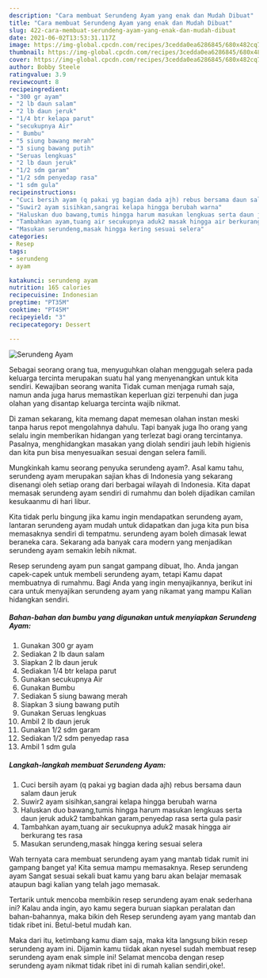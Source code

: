 ```yaml
---
description: "Cara membuat Serundeng Ayam yang enak dan Mudah Dibuat"
title: "Cara membuat Serundeng Ayam yang enak dan Mudah Dibuat"
slug: 422-cara-membuat-serundeng-ayam-yang-enak-dan-mudah-dibuat
date: 2021-06-02T13:53:31.117Z
image: https://img-global.cpcdn.com/recipes/3cedda0ea6286845/680x482cq70/serundeng-ayam-foto-resep-utama.jpg
thumbnail: https://img-global.cpcdn.com/recipes/3cedda0ea6286845/680x482cq70/serundeng-ayam-foto-resep-utama.jpg
cover: https://img-global.cpcdn.com/recipes/3cedda0ea6286845/680x482cq70/serundeng-ayam-foto-resep-utama.jpg
author: Bobby Steele
ratingvalue: 3.9
reviewcount: 8
recipeingredient:
- "300 gr ayam"
- "2 lb daun salam"
- "2 lb daun jeruk"
- "1/4 btr kelapa parut"
- "secukupnya Air"
- " Bumbu"
- "5 siung bawang merah"
- "3 siung bawang putih"
- "Seruas lengkuas"
- "2 lb daun jeruk"
- "1/2 sdm garam"
- "1/2 sdm penyedap rasa"
- "1 sdm gula"
recipeinstructions:
- "Cuci bersih ayam (q pakai yg bagian dada ajh) rebus bersama daun salam daun jeruk"
- "Suwir2 ayam sisihkan,sangrai kelapa hingga berubah warna"
- "Haluskan duo bawang,tumis hingga harum masukan lengkuas serta daun jeruk aduk2 tambahkan garam,penyedap rasa serta gula pasir"
- "Tambahkan ayam,tuang air secukupnya aduk2 masak hingga air berkurang tes rasa"
- "Masukan serundeng,masak hingga kering sesuai selera"
categories:
- Resep
tags:
- serundeng
- ayam

katakunci: serundeng ayam 
nutrition: 165 calories
recipecuisine: Indonesian
preptime: "PT35M"
cooktime: "PT45M"
recipeyield: "3"
recipecategory: Dessert

---
```



![Serundeng Ayam](https://img-global.cpcdn.com/recipes/3cedda0ea6286845/680x482cq70/serundeng-ayam-foto-resep-utama.jpg)

Sebagai seorang orang tua, menyuguhkan olahan menggugah selera pada keluarga tercinta merupakan suatu hal yang menyenangkan untuk kita sendiri. Kewajiban seorang  wanita Tidak cuman menjaga rumah saja, namun anda juga harus memastikan keperluan gizi terpenuhi dan juga olahan yang disantap keluarga tercinta wajib nikmat.

Di zaman  sekarang, kita memang dapat memesan olahan instan meski tanpa harus repot mengolahnya dahulu. Tapi banyak juga lho orang yang selalu ingin memberikan hidangan yang terlezat bagi orang tercintanya. Pasalnya, menghidangkan masakan yang diolah sendiri jauh lebih higienis dan kita pun bisa menyesuaikan sesuai dengan selera famili. 



Mungkinkah kamu seorang penyuka serundeng ayam?. Asal kamu tahu, serundeng ayam merupakan sajian khas di Indonesia yang sekarang disenangi oleh setiap orang dari berbagai wilayah di Indonesia. Kita dapat memasak serundeng ayam sendiri di rumahmu dan boleh dijadikan camilan kesukaanmu di hari libur.

Kita tidak perlu bingung jika kamu ingin mendapatkan serundeng ayam, lantaran serundeng ayam mudah untuk didapatkan dan juga kita pun bisa memasaknya sendiri di tempatmu. serundeng ayam boleh dimasak lewat beraneka cara. Sekarang ada banyak cara modern yang menjadikan serundeng ayam semakin lebih nikmat.

Resep serundeng ayam pun sangat gampang dibuat, lho. Anda jangan capek-capek untuk membeli serundeng ayam, tetapi Kamu dapat membuatnya di rumahmu. Bagi Anda yang ingin menyajikannya, berikut ini cara untuk menyajikan serundeng ayam yang nikamat yang mampu Kalian hidangkan sendiri.

<!--inarticleads1-->

##### Bahan-bahan dan bumbu yang digunakan untuk menyiapkan Serundeng Ayam:

1. Gunakan 300 gr ayam
1. Sediakan 2 lb daun salam
1. Siapkan 2 lb daun jeruk
1. Sediakan 1/4 btr kelapa parut
1. Gunakan secukupnya Air
1. Gunakan  Bumbu
1. Sediakan 5 siung bawang merah
1. Siapkan 3 siung bawang putih
1. Gunakan Seruas lengkuas
1. Ambil 2 lb daun jeruk
1. Gunakan 1/2 sdm garam
1. Sediakan 1/2 sdm penyedap rasa
1. Ambil 1 sdm gula




<!--inarticleads2-->

##### Langkah-langkah membuat Serundeng Ayam:

1. Cuci bersih ayam (q pakai yg bagian dada ajh) rebus bersama daun salam daun jeruk
1. Suwir2 ayam sisihkan,sangrai kelapa hingga berubah warna
1. Haluskan duo bawang,tumis hingga harum masukan lengkuas serta daun jeruk aduk2 tambahkan garam,penyedap rasa serta gula pasir
1. Tambahkan ayam,tuang air secukupnya aduk2 masak hingga air berkurang tes rasa
1. Masukan serundeng,masak hingga kering sesuai selera




Wah ternyata cara membuat serundeng ayam yang mantab tidak rumit ini gampang banget ya! Kita semua mampu memasaknya. Resep serundeng ayam Sangat sesuai sekali buat kamu yang baru akan belajar memasak ataupun bagi kalian yang telah jago memasak.

Tertarik untuk mencoba membikin resep serundeng ayam enak sederhana ini? Kalau anda ingin, ayo kamu segera buruan siapkan peralatan dan bahan-bahannya, maka bikin deh Resep serundeng ayam yang mantab dan tidak ribet ini. Betul-betul mudah kan. 

Maka dari itu, ketimbang kamu diam saja, maka kita langsung bikin resep serundeng ayam ini. Dijamin kamu tiidak akan nyesel sudah membuat resep serundeng ayam enak simple ini! Selamat mencoba dengan resep serundeng ayam nikmat tidak ribet ini di rumah kalian sendiri,oke!.

